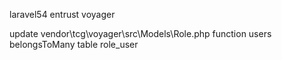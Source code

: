 laravel54 entrust voyager

update vendor\tcg\voyager\src\Models\Role.php function users belongsToMany table role_user
